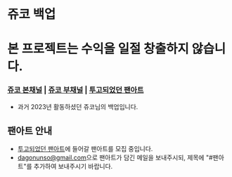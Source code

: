# 쥬코 백업
# __본 프로젝트는 수익을 일절 창출하지 않습니다.__

### [쥬코 본채널](/channel) | [쥬코 부채널](/channel-sub) | [투고되었던 팬아트](/fanarts)
- 과거 2023년 활동하셨던 쥬코님의 백업입니다.

## 팬아트 안내
- [투고되었던 팬아트](/fanarts)에 들어갈 팬아트를 모집 중입니다.
- [dagonunso@gmail.com](mailto:dagonunso@gmail.com)으로 팬아트가 담긴 메일을 보내주시되, 제목에 "#팬아트"를 추가하여 보내주시기 바랍니다.
